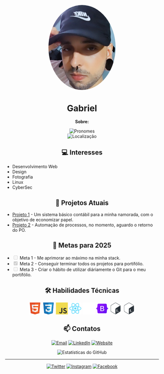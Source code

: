 <!-- Imagem de Perfil -->
<div align="center">
  <img src="images/sua-foto.jpg" alt="Foto de Perfil" style="border-radius: 50%; width: 220px; object-fit: cover;">
</div>

<!-- Sobre -->
<div align="center">
  <h1>Gabriel</h1>
  <p><strong>Sobre:</strong></p>
  <p></p>
  <p></p>
  <p></p>
</div>

<!-- Badges -->
<p align="center">
  <img src="https://img.shields.io/badge/Pronomes-ele%2Fdele-brightgreen?style=for-the-badge" alt="Pronomes"><br>
  <img src="https://img.shields.io/badge/Localização-SÃO%20PAULO%2C%20BRAZIL-blue?style=for-the-badge" alt="Localização">
</p>

<!-- Seção de Interesses -->
<div align="center">
  <h2>💻 Interesses</h2>
</div>
<ul>
  <li>Desenvolvimento Web</li>
  <li>Design</li>
  <li>Fotografia</li>
  <li>Linux</li>
  <li>CyberSec</li>
</ul>

<!-- Seção de Projetos Atuais -->
<div align="center">
  <h2>🚀 Projetos Atuais</h2>
</div>
<ul>
  <li>
    <a href="link-do-projeto">Projeto 1</a> - Um sistema básico contábil para a minha namorada, com o objetivo de economizar papel.
  </li>
  <li>
    <a href="link-do-projeto">Projeto 2</a> - Automação de processos, no momento, aguardo o retorno do PO.
  </li>
</ul>

<!-- Seção de Metas para 2025 -->
<div align="center">
  <h2>🎯 Metas para 2025</h2>
</div>
<ul>
  <li>
    <input type="checkbox" disabled> Meta 1 - Me aprimorar ao máximo na minha stack.
  </li>
  <li>
    <input type="checkbox" checked disabled> Meta 2 - Conseguir terminar todos os projetos para portifólio.
  </li>
  <li>
    <input type="checkbox" disabled> Meta 3 - Criar o hábito de utilizar diáriamente o Git para o meu portifólio.
  </li>
</ul>

<!-- Seção de Habilidades Técnicas -->
<p align="center">
<div align="center">
  <h2>🛠️ Habilidades Técnicas</h2>
  <img src="https://github.com/devicons/devicon/blob/master/icons/html5/html5-original.svg" alt="Html5" width="40" height="40" />
  <img src="https://github.com/devicons/devicon/blob/master/icons/css3/css3-original.svg" alt="CSS" width="40" height="40" />
  <img src="https://github.com/devicons/devicon/blob/master/icons/javascript/javascript-original.svg" alt="JavaScript" width="40" height="40" />
  <img src="https://github.com/devicons/devicon/blob/master/icons/react/react-original.svg" alt="React" width="40" height="40" />
  <img src="images/nextjs-plainWhite.svg" alt="Nextjs" width="40" height="40" />
  <img src="https://github.com/devicons/devicon/blob/master/icons/bootstrap/bootstrap-original.svg" alt="Bootstrap" width="40" height="40" />
  <img src="https://github.com/devicons/devicon/blob/master/icons/bash/bash-plain.svg" alt="Bash" width="40" height="40" />
  <img src="https://github.com/devicons/devicon/blob/master/icons/bash/bash-plain.svg" alt="Bash" width="40" height="40" />
</div>
</p>

<!-- Seção de Contatos -->
<div align="center">
  <h2>📫 Contatos</h2>
</div>
<p align="center">
  <a href="mailto:seu@email.com" target="_blank"><img src="https://img.shields.io/badge/Email-D14836?style=for-the-badge&logo=gmail&logoColor=white" alt="Email"></a>
  <a href="https://www.linkedin.com/in/seuPerfil" target="_blank"><img src="https://img.shields.io/badge/LinkedIn-0077B5?style=for-the-badge&logo=linkedin&logoColor=white" alt="LinkedIn"></a>
  <a href="https://seusite.com" target="_blank"><img src="https://img.shields.io/badge/Website-4285F4?style=for-the-badge&logo=google-chrome&logoColor=white" alt="Website"></a>
</p>

<!-- Estatísticas do GitHub -->
<p align="center">
  <img src="https://github-readme-stats.vercel.app/api?username=seuUsuario&show_icons=true&theme=radical" alt="Estatísticas do GitHub">
</p>

<!-- Divisor -->
<hr>

<!-- Rodapé com ícones de redes sociais -->
<p align="center">
  <a href="https://twitter.com/seuUsuario" target="_blank"><img src="https://img.shields.io/badge/Twitter-1DA1F2?style=for-the-badge&logo=twitter&logoColor=white" alt="Twitter"></a>
  <a href="https://www.instagram.com/seuUsuario" target="_blank"><img src="https://img.shields.io/badge/Instagram-E4405F?style=for-the-badge&logo=instagram&logoColor=white" alt="Instagram"></a>
  <a href="https://www.facebook.com/seuUsuario" target="_blank"><img src="https://img.shields.io/badge/Facebook-1877F2?style=for-the-badge&logo=facebook&logoColor=white" alt="Facebook"></a>
</p>
